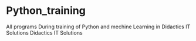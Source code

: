 # Python_training
All programs During training of Python and mechine Learning in Didactics IT Solutions
Didactics IT Solutions

